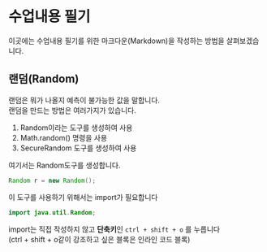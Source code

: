 # 수업내용 필기

이곳에는 수업내용 필기를 위한 마크다운(Markdown)을 작성하는 방법을 살펴보겠습니다.

## 랜덤(Random)

랜덤은 뭐가 나올지 예측이 불가능한 값을 말합니다.  
랜덤을 만드는 방법은 여러가지가 있습니다.

1. Random이라는 도구를 생성하여 사용
2. Math.random() 명령을 사용
3. SecureRandom 도구를 생성하여 사용

여기서는 Random도구를 생성합니다.  

```java
Random r = new Random();
```

이 도구를 사용하기 위해서는 import가 필요합니다

```java
import java.util.Random;
```

import는 직접 작성하지 않고 **단축키**인 `ctrl + shift + o` 를 누릅니다  
(ctrl + shift + o같이 강조하고 싶은 블록은 인라인 코드 블록)

